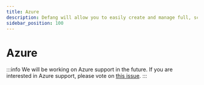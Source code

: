 ```yaml
---
title: Azure
description: Defang will allow you to easily create and manage full, scalable applications with Azure.
sidebar_position: 100
---
```


# Azure

:::info
We will be working on Azure support in the future. If you are interested in Azure support, please vote on [this issue](https://github.com/defang-io/defang/issues/57).
:::